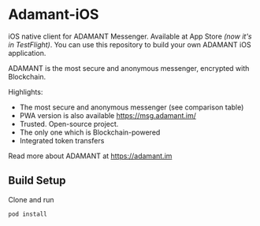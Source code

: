 # Adamant-iOS

iOS native client for ADAMANT Messenger. Available at App Store *(now it's in TestFlight)*. You can use this repository to build your own ADAMANT iOS application.

ADAMANT is the most secure and anonymous messenger, encrypted with Blockchain.

Highlights:

- The most secure and anonymous messenger (see comparison table)
- PWA version is also available https://msg.adamant.im/
- Trusted. Open-source project.
- The only one which is Blockchain-powered
- Integrated token transfers

Read more about ADAMANT at https://adamant.im

## Build Setup

Clone and run
``` bash
pod install
```
